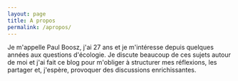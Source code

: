 ```yaml
---
layout: page
title: A propos
permalink: /apropos/
---
```


Je m'appelle Paul Boosz, j'ai 27 ans et je m'intéresse depuis quelques années aux questions d'écologie. Je discute beaucoup de ces sujets autour de moi et j'ai fait ce blog pour m'obliger à structurer mes réflexions, les partager et, j'espère, provoquer des discussions enrichissantes.
